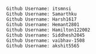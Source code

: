     Github Username: itsmnsi
    Github Username: Samarthku
    Github Username: Harsh1617
    Github Username: Hemant2801
    Github Username: Hamilton122002
    Github Username: Siddhesh2045
    Github Username: vaibhav-1508
    Github Username: akshit5565
